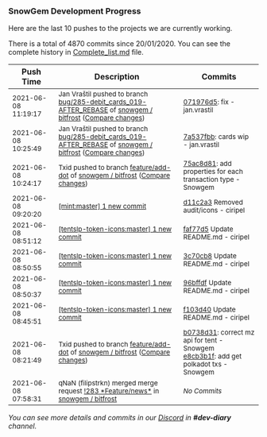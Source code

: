 
### SnowGem Development Progress

Here are the last 10 pushes to the projects we are currently working.

There is a total of 4870 commits since 20/01/2020. You can see the complete history in
 [Complete_list.md](Complete_list.md) file.

| Push Time | Description | Commits |
| --- | --- | --- |
| <sub>2021-06-08 11:19:17</sub> | <sub>Jan Vraštil pushed to branch [bug/285\-debit\_cards\_019\-AFTER\_REBASE](https://gitlab.com/snowgem/bitfrost/commits/bug/285-debit_cards_019-AFTER_REBASE) of [snowgem / bitfrost](https://gitlab.com/snowgem/bitfrost) ([Compare changes](https://gitlab.com/snowgem/bitfrost/compare/7a537fbb0d11be91363983178010f1f01cee5ed9...071976d5ffe51de5d26fd5f91e58c35adfa1ebb8))</sub> | <sub>[071976d5](https://gitlab.com/snowgem/bitfrost/-/commit/071976d5ffe51de5d26fd5f91e58c35adfa1ebb8): fix - jan.vrastil</sub> |
| <sub>2021-06-08 10:25:49</sub> | <sub>Jan Vraštil pushed to branch [bug/285\-debit\_cards\_019\-AFTER\_REBASE](https://gitlab.com/snowgem/bitfrost/commits/bug/285-debit_cards_019-AFTER_REBASE) of [snowgem / bitfrost](https://gitlab.com/snowgem/bitfrost) ([Compare changes](https://gitlab.com/snowgem/bitfrost/compare/e6e4d87de17aec66b206b39d85ffb5e4784dd6f0...7a537fbb0d11be91363983178010f1f01cee5ed9))</sub> | <sub>[7a537fbb](https://gitlab.com/snowgem/bitfrost/-/commit/7a537fbb0d11be91363983178010f1f01cee5ed9): cards wip - jan.vrastil</sub> |
| <sub>2021-06-08 10:24:17</sub> | <sub>Txid pushed to branch [feature/add\-dot](https://gitlab.com/snowgem/bitfrost/commits/feature/add-dot) of [snowgem / bitfrost](https://gitlab.com/snowgem/bitfrost) ([Compare changes](https://gitlab.com/snowgem/bitfrost/compare/e8cb3b1f8307627f21eb5aedb7c0c523a041eef1...75ac8d81d657bbeb3fdca9652c9d7c9439b77a56))</sub> | <sub>[75ac8d81](https://gitlab.com/snowgem/bitfrost/-/commit/75ac8d81d657bbeb3fdca9652c9d7c9439b77a56): add properties for each transaction type - Snowgem</sub> |
| <sub>2021-06-08 09:20:20</sub> | <sub>[[mint:master] 1 new commit](https://github.com/TENTSLP/mint/commit/d11c2a31ee8d8a0a84060e0da469cc6cc8219964)</sub> | <sub>[d11c2a3](https://github.com/TENTSLP/mint/commit/d11c2a31ee8d8a0a84060e0da469cc6cc8219964) Removed audit/icons - ciripel</sub> |
| <sub>2021-06-08 08:51:12</sub> | <sub>[[tentslp-token-icons:master] 1 new commit](https://github.com/TENTSLP/tentslp-token-icons/commit/faf77d5010cd3404c05636a7a1713dee62766688)</sub> | <sub>[faf77d5](https://github.com/TENTSLP/tentslp-token-icons/commit/faf77d5010cd3404c05636a7a1713dee62766688) Update README.md - ciripel</sub> |
| <sub>2021-06-08 08:50:55</sub> | <sub>[[tentslp-token-icons:master] 1 new commit](https://github.com/TENTSLP/tentslp-token-icons/commit/3c70cb823ee839108cff2fed2136ef9313de3528)</sub> | <sub>[3c70cb8](https://github.com/TENTSLP/tentslp-token-icons/commit/3c70cb823ee839108cff2fed2136ef9313de3528) Update README.md - ciripel</sub> |
| <sub>2021-06-08 08:50:37</sub> | <sub>[[tentslp-token-icons:master] 1 new commit](https://github.com/TENTSLP/tentslp-token-icons/commit/96bffdf3b44bbb3ba6e4889a84de4d2f183d5032)</sub> | <sub>[96bffdf](https://github.com/TENTSLP/tentslp-token-icons/commit/96bffdf3b44bbb3ba6e4889a84de4d2f183d5032) Update README.md - ciripel</sub> |
| <sub>2021-06-08 08:45:51</sub> | <sub>[[tentslp-token-icons:master] 1 new commit](https://github.com/TENTSLP/tentslp-token-icons/commit/f103d40c2519ab27f23b22d26535c6a07048e2af)</sub> | <sub>[f103d40](https://github.com/TENTSLP/tentslp-token-icons/commit/f103d40c2519ab27f23b22d26535c6a07048e2af) Update README.md - ciripel</sub> |
| <sub>2021-06-08 08:21:49</sub> | <sub>Txid pushed to branch [feature/add\-dot](https://gitlab.com/snowgem/bitfrost/commits/feature/add-dot) of [snowgem / bitfrost](https://gitlab.com/snowgem/bitfrost) ([Compare changes](https://gitlab.com/snowgem/bitfrost/compare/3ae301f3517a4d0833dda8ba7c6c200728884915...e8cb3b1f8307627f21eb5aedb7c0c523a041eef1))</sub> | <sub>[b0738d31](https://gitlab.com/snowgem/bitfrost/-/commit/b0738d3144ca72b2ade7aef3d4e157390d53b2a8): correct mz api for tent - Snowgem<br>[e8cb3b1f](https://gitlab.com/snowgem/bitfrost/-/commit/e8cb3b1f8307627f21eb5aedb7c0c523a041eef1): add get polkadot txs - Snowgem</sub> |
| <sub>2021-06-08 07:58:31</sub> | <sub>qNaN (filipstrkn) merged merge request [\!283 \*Feature/news\*](https://gitlab.com/snowgem/bitfrost/-/merge_requests/283) in [snowgem / bitfrost](https://gitlab.com/snowgem/bitfrost)</sub> | <sub>_No Commits_</sub> |

_You can see more details and commits in our [Discord](https://discord.gg/zumGnbg) in **#dev-diary** channel._
